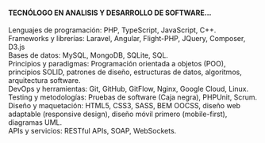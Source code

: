 #### TECNÓLOGO EN ANALISIS Y DESARROLLO DE SOFTWARE...

Lenguajes de programación: PHP, TypeScript, JavaScript, C++.\
Frameworks y librerías: Laravel, Angular, Flight-PHP, JQuery, Composer, D3.js\
Bases de datos: MySQL, MongoDB, SQLite, SQL.\
Principios y paradigmas: Programación orientada a objetos (POO), principios SOLID,
patrones de diseño, estructuras de datos, algoritmos, arquitectura software.\
DevOps y herramientas: Git, GitHub, GitFlow, Nginx, Google Cloud, Linux.\
Testing y metodologías: Pruebas de software \(Caja negra), PHPUnit, Scrum.\
Diseño y maquetación: HTML5, CSS3, SASS, BEM OOCSS, diseño web adaptable (responsive design), diseño móvil primero (mobile-first), diagramas UML.\
APIs y servicios: RESTful APIs, SOAP, WebSockets.


<!---
BaumaWar/BaumaWar is a ✨ special ✨ repository because its `README.md` (this file) appears on your GitHub profile.
You can click the Preview link to take a look at your changes. 
Angular.js  Typescript
--->
